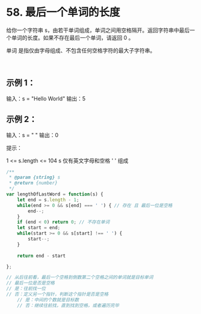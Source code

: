 # 58. 最后一个单词的长度

给你一个字符串 s，由若干单词组成，单词之间用空格隔开。返回字符串中最后一个单词的长度。如果不存在最后一个单词，请返回 0 。

单词 是指仅由字母组成、不包含任何空格字符的最大子字符串。

 

## 示例 1：

输入：s = "Hello World"
输出：5
## 示例 2：

输入：s = " "
输出：0
 

提示：

1 <= s.length <= 104
s 仅有英文字母和空格 ' ' 组成

```js
/**
 * @param {string} s
 * @return {number}
 */
var lengthOfLastWord = function(s) {
    let end = s.length - 1;
    while(end >= 0 && s[end] === ' ') { // 存在 且 最后一位是空格
        end--;
    }
    if (end < 0) return 0; // 不存在单词
    let start = end;
    while(start >= 0 && s[start] !== ' ') {
        start--;
    }
    
    return end - start

};

// 从后往前看，最后一个空格到倒数第二个空格之间的单词就是目标单词
// 最后一位是否是空格
// 是：往前找一位
// 否：定义另一个指针，判断这个指针是否是空格
    // 是：中间的个数就是目标数
    // 否：继续往前找，直到找到空格，或者遍历完毕

```